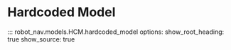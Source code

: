 # Hardcoded Model

::: robot_nav.models.HCM.hardcoded_model
    options:
      show_root_heading: true
      show_source: true
